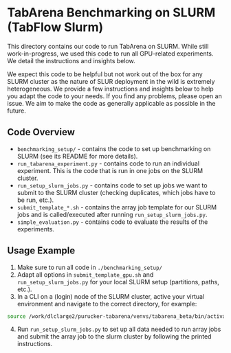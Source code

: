 # TabArena Benchmarking on SLURM (TabFlow Slurm)

This directory contains our code to run TabArena on SLURM. While still work-in-progress, we used this code to run all
GPU-related experiments. We detail the instructions and insights below.

We expect this code to be helpful but not work out of the box for any SLURM cluster as the nature of SLUR deployment
in the wild is extremely heterogeneous. We provide a few instructions and insights below to help you adapt the
code to your needs. If you find any problems, please open an issue. We aim to make the code as generally applicable
as possible in the future.

## Code Overview

* `benchmarking_setup/` - contains the code to set up benchmarking on SLURM (see its README for more details).
* `run_tabarena_experiment.py` - contains code to run an individual experiment. This is the code that is run in one jobs
  on the SLURM cluster.
* `run_setup_slurm_jobs.py` - contains code to set up jobs we want to submit to the SLURM cluster (checking duplicates,
  which jobs have to be run, etc.).
* `submit_template_*.sh` - contains the array job template for our SLURM jobs and is called/executed after running
  `run_setup_slurm_jobs.py`.
* `simple_evaluation.py` - contains code to evaluate the results of the experiments.

## Usage Example

1. Make sure to run all code in `./benchmarking_setup/`
2. Adapt all options in `submit_template_gpu.sh` and `run_setup_slurm_jobs.py` for your local SLURM setup (partitions,
   paths, etc.).
3. In a CLI on a (login) node of the SLURM cluster, active your virtual environment and navigate to the correct
   directory, for example:

```bash
source /work/dlclarge2/purucker-tabarena/venvs/tabarena_beta/bin/activate && cd /work/dlclarge2/purucker-tabarena/code/tabarena_benchmarking_examples/tabflow_slurm
```

4. Run `run_setup_slurm_jobs.py` to set up all data needed to run array jobs and submit the array job to the slurm
   cluster by following the printed instructions. 
